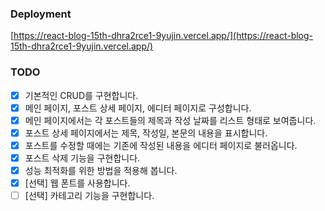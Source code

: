 ### Deployment
[https://react-blog-15th-dhra2rce1-9yujin.vercel.app/](https://react-blog-15th-dhra2rce1-9yujin.vercel.app/)

### TODO

- [x] 기본적인 CRUD를 구현합니다.
- [x] 메인 페이지, 포스트 상세 페이지, 에디터 페이지로 구성합니다.
- [x] 메인 페이지에서는 각 포스트들의 제목과 작성 날짜를 리스트 형태로 보여줍니다.
- [x] 포스트 상세 페이지에서는 제목, 작성일, 본문의 내용을 표시합니다.
- [x] 포스트를 수정할 때에는 기존에 작성된 내용을 에디터 페이지로 불러옵니다.
- [x] 포스트 삭제 기능을 구현합니다.
- [x] 성능 최적화를 위한 방법을 적용해 봅니다.
- [x] [선택] 웹 폰트를 사용합니다.
- [ ] [선택] 카테고리 기능을 구현합니다.
